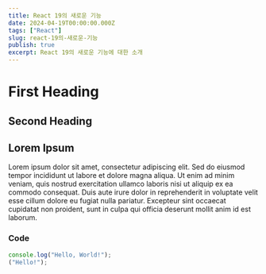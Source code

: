 ```yaml
---
title: React 19의 새로운 기능
date: 2024-04-19T00:00:00.000Z
tags: ["React"]
slug: react-19의-새로운-기능
publish: true
excerpt: React 19의 새로운 기능에 대한 소개
---
```


# First Heading

## Second Heading

## Lorem Ipsum

Lorem ipsum dolor sit amet, consectetur adipiscing elit. Sed do eiusmod tempor incididunt ut labore et dolore magna aliqua. Ut enim ad minim veniam, quis nostrud exercitation ullamco laboris nisi ut aliquip ex ea commodo consequat. Duis aute irure dolor in reprehenderit in voluptate velit esse cillum dolore eu fugiat nulla pariatur. Excepteur sint occaecat cupidatat non proident, sunt in culpa qui officia deserunt mollit anim id est laborum.

### Code

```javascript
console.log("Hello, World!");
("Hello!");
```

